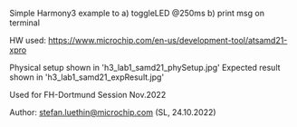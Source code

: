 Simple Harmony3 example to
 a) toggleLED @250ms
 b) print msg on terminal

HW used: https://www.microchip.com/en-us/development-tool/atsamd21-xpro

Physical setup shown in 'h3_lab1_samd21_phySetup.jpg'
Expected result shown in 'h3_lab1_samd21_expResult.jpg'

Used for FH-Dortmund Session Nov.2022

Author: stefan.luethin@microchip.com (SL, 24.10.2022)
